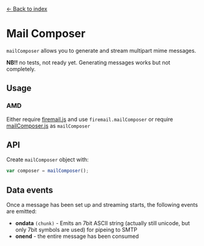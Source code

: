 [← Back to index](../README.md#index)

# Mail Composer

`mailComposer` allows you to generate and stream multipart mime messages.

**NB!!** no tests, not ready yet. Generating messages works but not completely.

## Usage

### AMD

Either require [firemail.js](../firemail.js) and use `firemail.mailComposer` or require [mailComposer.js](../lib/mailComposer/mailComposer.js) as `mailComposer`

## API

Create `mailComposer` object with:

```javascript
var composer = mailComposer();
```

## Data events

Once a message has been set up and streaming starts, the following events are emitted:

  * **ondata** `(chunk)`  - Emits an 7bit ASCII string (actually still unicode, but only 7bit symbols are used) for pipeing to SMTP
  * **onend** - the entire message has been consumed